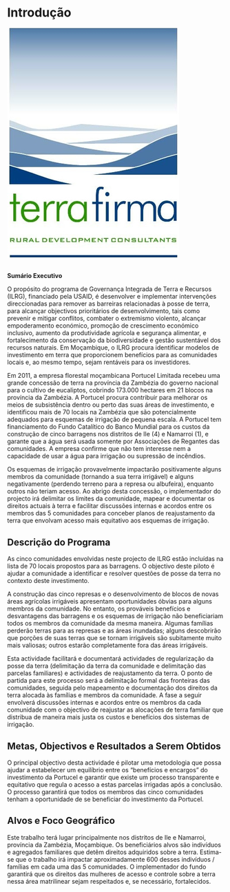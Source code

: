 # Introdução

![](.gitbook/assets/terrafirmalogo2016.png)

## 
 **Sumário Executivo**

O propósito do programa de Governança Integrada de Terra e Recursos \(ILRG\), financiado pela USAID, é desenvolver e implementar intervenções direccionadas para remover as barreiras relacionadas à posse de terra, para alcançar objectivos prioritários de desenvolvimento, tais como prevenir e mitigar conflitos, combater o extremismo violento, alcançar empoderamento económico, promoção de crescimento económico inclusivo, aumento da produtividade agrícola e segurança alimentar, e fortalecimento da conservação da biodiversidade e gestão sustentável dos recursos naturais. Em Moçambique, o ILRG procura identificar modelos de investimento em terra que proporcionem benefícios para as comunidades locais e, ao mesmo tempo, sejam rentáveis para os investidores.

Em 2011, a empresa florestal moçambicana Portucel Limitada recebeu uma grande concessão de terra na província da Zambézia do governo nacional para o cultivo de eucaliptos, cobrindo 173.000 hectares em 21 blocos na província da Zambézia. A Portucel procura contribuir para melhorar os meios de subsistência dentro ou perto das suas áreas de investimento, e identificou mais de 70 locais na Zambézia que são potencialmente adequados para esquemas de irrigação de pequena escala. A Portucel tem financiamento do Fundo Catalítico do Banco Mundial para os custos da construção de cinco barragens nos distritos de Ile \(4\) e Namarroi \(1\), e garante que a água será usada somente por Associações de Regantes das comunidades. A empresa confirme que não tem interesse nem a capacidade de usar a água para irrigação ou supressão de incêndios.

Os esquemas de irrigação provavelmente impactarão positivamente alguns membros da comunidade \(tornando a sua terra irrigável\) e alguns negativamente \(perdendo terreno para a represa ou albufeira\), enquanto outros não teriam acesso. Ao abrigo desta concessão, o implementador do projecto irá delimitar os limites da comunidade, mapear e documentar os direitos actuais à terra e facilitar discussões internas e acordos entre os membros das 5 comunidades para conceber planos de reajustamento da terra que envolvam acesso mais equitativo aos esquemas de irrigação.

## **Descrição do Programa**

As cinco comunidades envolvidas neste projecto de ILRG estão incluídas na lista de 70 locais propostos para as barragens. O objectivo deste piloto é ajudar a comunidade a identificar e resolver questões de posse da terra no contexto deste investimento.

A construção das cinco represas e o desenvolvimento de blocos de novas áreas agrícolas irrigáveis apresentam oportunidades óbvias para alguns membros da comunidade. No entanto, os prováveis benefícios e desvantagens das barragens e os esquemas de irrigação não beneficiariam todos os membros da comunidade da mesma maneira. Algumas famílias perderão terras para as represas e as áreas inundadas; alguns descobrirão que porções de suas terras que se tornam irrigáveis são subitamente muito mais valiosas; outros estarão completamente fora das áreas irrigáveis.

Esta actividade facilitará e documentará actividades de regularização da posse da terra \(delimitação da terra da comunidade e delimitação das parcelas familiares\) e actividades de reajustamento da terra. O ponto de partida para este processo será a delimitação formal das fronteiras das comunidades, seguida pelo mapeamento e documentação dos direitos da terra alocada às famílias e membros da comunidade. A fase a seguir envolverá discussões internas e acordos entre os membros da cada comunidade com o objectivo de reajustar as alocações de terra familiar que distribua de maneira mais justa os custos e benefícios dos sistemas de irrigação.

## **Metas, Objectivos e Resultados a Serem Obtidos**

O principal objectivo desta actividade é pilotar uma metodologia que possa ajudar a estabelecer um equilíbrio entre os “benefícios e encargos” do investimento da Portucel e garantir que existe um processo transparente e equitativo que regula o acesso a estas parcelas irrigadas após a conclusão. O processo garantirá que todos os membros das cinco comunidades tenham a oportunidade de se beneficiar do investimento da Portucel.

## **Alvos e Foco Geográfico**

Este trabalho terá lugar principalmente nos distritos de Ile e Namarroi, província da Zambézia, Moçambique. Os beneficiários alvos são indivíduos e agregados familiares que detêm direitos adquiridos sobre a terra. Estima-se que o trabalho irá impactar aproximadamente 600 desses indivíduos / famílias em cada uma das 5 comunidades. O implementador do fundo garantirá que os direitos das mulheres de acesso e controle sobre a terra nessa área matrilinear sejam respeitados e, se necessário, fortalecidos.

